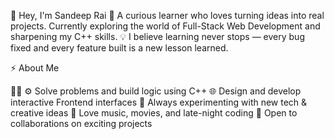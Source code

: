 👋 Hey, I'm Sandeep Rai
🎯 A curious learner who loves turning ideas into real projects.
Currently exploring the world of Full-Stack Web Development and sharpening my C++ skills.
💡 I believe learning never stops — every bug fixed and every feature built is a new lesson learned.

⚡ About Me

🧑‍💻  ⚙️ Solve problems and build logic using C++
🌐 Design and develop interactive Frontend interfaces 
🧠 Always experimenting with new tech & creative ideas
🎵 Love music, movies, and late-night coding
🤝 Open to collaborations on exciting projects
<!---
raisandeep2005/raisandeep2005 is a ✨ special ✨ repository because its `README.md` (this file) appears on your GitHub profile.
You can click the Preview link to take a look at your changes.
--->
